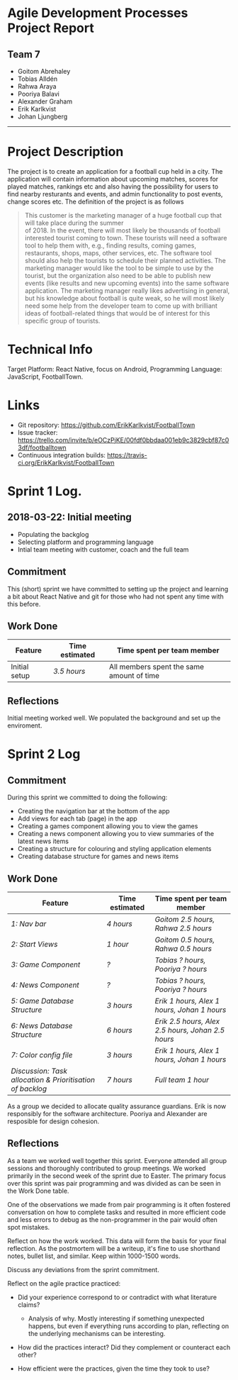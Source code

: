 # Agile Development Processes Project Report  
 ##  Team 7
 * Goitom Abrehaley 
 * Tobias Alldén
 * Rahwa Araya
 * Pooriya Balavi
 * Alexander Graham
 * Erik Karlkvist
 * Johan Ljungberg
--- 
# Project Description
The project is to create an application for a football cup held in a city. The application will contain information about upcoming matches, scores for played matches, rankings etc and also having the possibility for users to find nearby resturants and events, and admin functionality to post events, change scores etc. The definition of the project is as follows 

> This customer is the marketing manager of	a huge football cup	that will take place during the summer	
of 2018. In	the	event, there will most likely be thousands	of	football interested tourist	coming to town.	These tourists will need a software tool to help them with, e.g., finding results, coming games, restaurants, shops, maps, other services, etc. The software tool should also help the tourists to schedule their planned activities. The marketing	manager	would like the tool to be simple to use by the tourist, but the organization also need to be able to publish new events (like results and new upcoming events) into the same
software application. The marketing	manager really likes advertising in	general, but his knowledge	about football is quite
weak, so he	will most likely need some help	from the developer team	to	come up	with brilliant ideas of	football-related things	that would be of interest for this specific	group of tourists.


# Technical Info
Target Platform: React Native, focus on Android,
Programming Language: JavaScript,
FootballTown.


# Links
* Git repository: https://github.com/ErikKarlkvist/FootballTown
* Issue tracker: https://trello.com/invite/b/eOCzPjKE/00fdf0bbdaa001eb9c3829cbf87c03df/footballtown
* Continuous integration builds: https://travis-ci.org/ErikKarlkvist/FootballTown

# Sprint 1 Log.  
## 2018-03-22: Initial meeting
* Populating the backglog
* Selecting platform and programming language
* Intial team meeting with customer, coach and the full team

## Commitment
This (short) sprint we have committed to setting up the project and learning a bit about React Native and git for those who had not spent any time with this before.

## Work Done

Feature | Time estimated | Time spent per team member
--------|----------------|--------
Initial setup | *3.5 hours* | All members spent the same amount of time

## Reflections
Initial meeting worked well. We populated the background and set up the enviroment.

# Sprint 2 Log
## Commitment
During this sprint we committed to doing the following:
* Creating the navigation bar at the bottom of the app
* Add views for each tab (page) in the app
* Creating a games component allowing you to view the games
* Creating a news component allowing you to view summaries of the latest news items
* Creating a structure for colouring and styling application elements
* Creating database structure for games and news items

## Work Done


Feature | Time estimated | Time spent per team member
--------|----------------|--------
*1: Nav bar* | *4 hours* | *Goitom 2.5 hours, Rahwa 2.5 hours*
*2: Start Views* | *1 hour* | *Goitom 0.5 hours, Rahwa 0.5 hours*
*3: Game Component* | *?* | *Tobias ? hours, Pooriya ? hours*
*4: News Component* | *?* | *Tobias ? hours, Pooriya ? hours*
*5: Game Database Structure* | *3 hours* | *Erik 1 hours, Alex 1 hours, Johan 1 hours*
*6: News Database Structure* | *6 hours* | *Erik 2.5 hours, Alex 2.5 hours, Johan 2.5 hours*
*7: Color config file* | *3 hours* | *Erik 1 hours, Alex 1 hours, Johan 1 hours*
*Discussion: Task allocation & Prioritisation of backlog* | *7 hours* | *Full team 1 hour*

As a group we decided to allocate quality assurance guardians. Erik is now responsibly for the software architecture. Pooriya and Alexander are resposible for design cohesion. 

## Reflections
As a team we worked well together this sprint. Everyone attended all group sessions and thoroughly contributed to group meetings. We worked primarily in the second week of the sprint due to Easter. The primary focus over this sprint was pair programming and was divided as can be seen in the Work Done table.

One of the observations we made from pair programming is it often fostered conversation on how to complete tasks and resulted in more efficient code and less errors to debug as the non-programmer in the pair would often spot mistakes. 



Reflect on how the work worked.
This data will form the basis for your final reflection.
As the postmortem will be a writeup, it's fine to use shorthand notes, bullet list, and similar.
Keep within 1000-1500 words.

Discuss any deviations from the sprint commitment.

Reflect on the agile practice practiced:

- Did your experience correspond to or contradict with what literature claims?

    - Analysis of why. Mostly interesting if something unexpected happens, but even
      if everything runs according to plan, reflecting on the underlying mechanisms
      can be interesting.

- How did the practices interact?
  Did they complement or counteract each other?

- How efficient were the practices, given the time they took to use?

